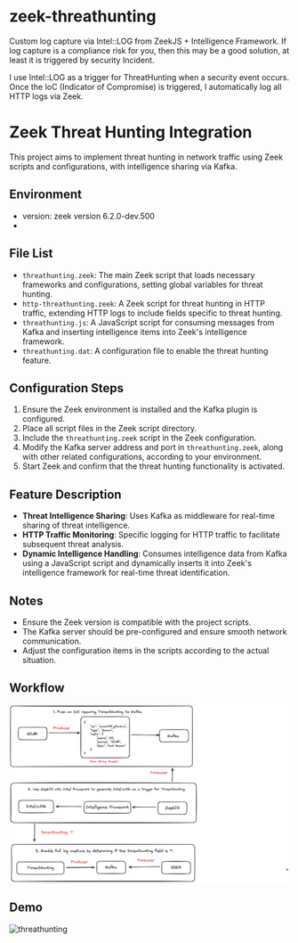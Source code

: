 # zeek-threathunting
 Custom log capture via Intel::LOG from ZeekJS + Intelligence Framework. If log capture is a compliance risk for you, then this may be a good solution, at least it is triggered by security Incident.

 I use Intel::LOG as a trigger for ThreatHunting when a security event occurs. Once the IoC (Indicator of Compromise) is triggered, I automatically log all HTTP logs via Zeek.



# Zeek Threat Hunting Integration

This project aims to implement threat hunting in network traffic using Zeek scripts and configurations, with intelligence sharing via Kafka.

## Environment

- version: zeek version 6.2.0-dev.500
- 

## File List

- `threathunting.zeek`: The main Zeek script that loads necessary frameworks and configurations, setting global variables for threat hunting.
- `http-threathunting.zeek`: A Zeek script for threat hunting in HTTP traffic, extending HTTP logs to include fields specific to threat hunting.
- `threathunting.js`: A JavaScript script for consuming messages from Kafka and inserting intelligence items into Zeek's intelligence framework.
- `threathunting.dat`: A configuration file to enable the threat hunting feature.

## Configuration Steps

1. Ensure the Zeek environment is installed and the Kafka plugin is configured.
2. Place all script files in the Zeek script directory.
3. Include the `threathunting.zeek` script in the Zeek configuration.
4. Modify the Kafka server address and port in `threathunting.zeek`, along with other related configurations, according to your environment.
5. Start Zeek and confirm that the threat hunting functionality is activated.

## Feature Description

- **Threat Intelligence Sharing**: Uses Kafka as middleware for real-time sharing of threat intelligence.
- **HTTP Traffic Monitoring**: Specific logging for HTTP traffic to facilitate subsequent threat analysis.
- **Dynamic Intelligence Handling**: Consumes intelligence data from Kafka using a JavaScript script and dynamically inserts it into Zeek's intelligence framework for real-time threat identification.

## Notes

- Ensure the Zeek version is compatible with the project scripts.
- The Kafka server should be pre-configured and ensure smooth network communication.
- Adjust the configuration items in the scripts according to the actual situation.

## Workflow

![Workflow](Workflow.png)

## Demo

![threathunting](threathunting.gif)

